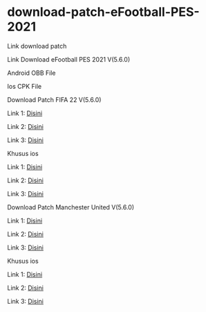# download-patch-eFootball-PES-2021
Link download patch

Link Download eFootball PES 2021 V(5.6.0)

Android OBB File

Ios CPK File

Download Patch FIFA 22 V(5.6.0)

Link 1: <a href="https://dik.si/D06j3" target="_blank">Disini</a>

Link 2: <a href="https://dik.si/D06j3" target="_blank">Disini</a>

Link 3: <a href="https://dik.si/D06j3" target="_blank">Disini</a>

Khusus ios

Link 1: <a href="" target="_blank">Disini</a>

Link 2: <a href="" target="_blank">Disini</a>

Link 3: <a href="" target="_blank">Disini</a>


Download Patch Manchester United V(5.6.0)

Link 1: <a href="" target="_blank">Disini</a>

Link 2: <a href="" target="_blank">Disini</a>

Link 3: <a href="" target="_blank">Disini</a>

Khusus ios

Link 1: <a href="" target="_blank">Disini</a>

Link 2: <a href="" target="_blank">Disini</a>

Link 3: <a href="" target="_blank">Disini</a>


